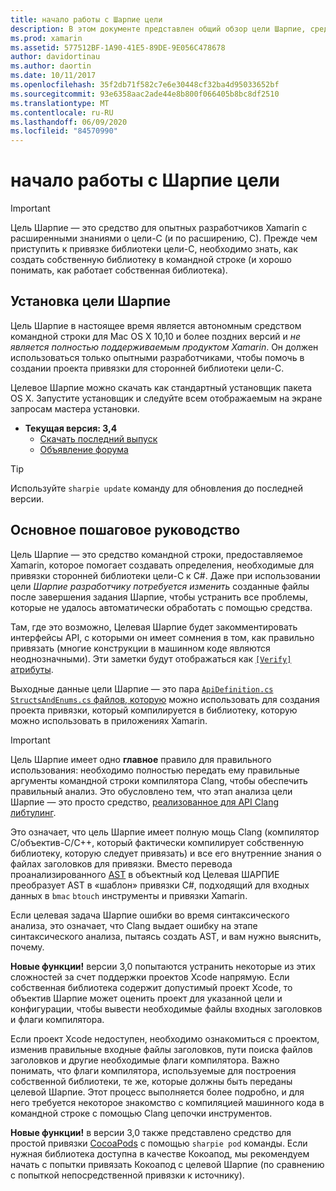 ```yaml
---
title: начало работы с Шарпие цели
description: В этом документе представлен общий обзор цели Шарпие, средства, используемого для автоматизации создания привязок C# в коде цели-C.
ms.prod: xamarin
ms.assetid: 577512BF-1A90-41E5-89DE-9E056C478678
author: davidortinau
ms.author: daortin
ms.date: 10/11/2017
ms.openlocfilehash: 35f2db71f582c7e6e30448cf32ba4d95033652bf
ms.sourcegitcommit: 93e6358aac2ade44e8b800f066405b8bc8df2510
ms.translationtype: MT
ms.contentlocale: ru-RU
ms.lasthandoff: 06/09/2020
ms.locfileid: "84570990"
---
```

# <a name="getting-started-with-objective-sharpie"></a>начало работы с Шарпие цели

> [!IMPORTANT]
> Цель Шарпие — это средство для опытных разработчиков Xamarin с расширенными знаниями о цели-C (и по расширению, C). Прежде чем приступить к привязке библиотеки цели-C, необходимо знать, как создать собственную библиотеку в командной строке (и хорошо понимать, как работает собственная библиотека).

<a name="installing"></a>

## <a name="installing-objective-sharpie"></a>Установка цели Шарпие

Цель Шарпие в настоящее время является автономным средством командной строки для Mac OS X 10,10 и более поздних версий и _не является полностью поддерживаемым продуктом Xamarin_. Он должен использоваться только опытными разработчиками, чтобы помочь в создании проекта привязки для сторонней библиотеки цели-C.

Целевое Шарпие можно скачать как стандартный установщик пакета OS X.
Запустите установщик и следуйте всем отображаемым на экране запросам мастера установки.

- **Текущая версия: 3,4**
  - [Скачать последний выпуск](https://dl.xamarin.com/objective-sharpie/ObjectiveSharpie.pkg)
  - [Объявление форума](https://forums.xamarin.com/discussion/104800/objective-sharpie-3-4)

> [!TIP]
> Используйте `sharpie update` команду для обновления до последней версии.

## <a name="basic-walkthrough"></a>Основное пошаговое руководство

Цель Шарпие — это средство командной строки, предоставляемое Xamarin, которое помогает создавать определения, необходимые для привязки сторонней библиотеки цели-C к C#.
Даже при использовании цели *Шарпие разработчику потребуется изменить* созданные файлы после завершения задания Шарпие, чтобы устранить все проблемы, которые не удалось автоматически обработать с помощью средства.

Там, где это возможно, Целевая Шарпие будет закомментировать интерфейсы API, с которыми он имеет сомнения в том, как правильно привязать (многие конструкции в машинном коде являются неоднозначными).
Эти заметки будут отображаться как [ `[Verify]` атрибуты](~/cross-platform/macios/binding/objective-sharpie/platform/verify.md).

Выходные данные цели Шарпие — это пара [ `ApiDefinition.cs` `StructsAndEnums.cs` файлов, которую](~/cross-platform/macios/binding/objective-sharpie/platform/apidefinitions-structsandenums.md) можно использовать для создания проекта привязки, который компилируется в библиотеку, которую можно использовать в приложениях Xamarin.

> [!IMPORTANT]
> Цель Шарпие имеет одно **главное** правило для правильного использования: необходимо полностью передать ему правильные аргументы командной строки компилятора Clang, чтобы обеспечить правильный анализ. Это обусловлено тем, что этап анализа цели Шарпие — это просто средство, [реализованное для API Clang либтулинг](https://clang.llvm.org/docs/LibTooling.html).

Это означает, что цель Шарпие имеет полную мощь Clang (компилятор C/объектив-C/C++, который фактически компилирует собственную библиотеку, которую следует привязать) и все его внутренние знания о файлах заголовков для привязки.
Вместо перевода проанализированного [AST](https://en.wikipedia.org/wiki/Abstract_syntax_tree) в объектный код Целевая ШАРПИЕ преобразует AST в «шаблон» привязки C#, подходящий для входных данных в `bmac` `btouch` инструменты и привязки Xamarin.

Если целевая задача Шарпие ошибки во время синтаксического анализа, это означает, что Clang выдает ошибку на этапе синтаксического анализа, пытаясь создать AST, и вам нужно выяснить, почему.

**Новые функции!** версии 3,0 попытаются устранить некоторые из этих сложностей за счет поддержки проектов Xcode напрямую. Если собственная библиотека содержит допустимый проект Xcode, то объектив Шарпие может оценить проект для указанной цели и конфигурации, чтобы вывести необходимые файлы входных заголовков и флаги компилятора.

Если проект Xcode недоступен, необходимо ознакомиться с проектом, изменив правильные входные файлы заголовков, пути поиска файлов заголовков и другие необходимые флаги компилятора. Важно понимать, что флаги компилятора, используемые для построения собственной библиотеки, те же, которые должны быть переданы целевой Шарпие. Этот процесс выполняется более подробно, и для него требуется некоторое знакомство с компиляцией машинного кода в командной строке с помощью Clang цепочки инструментов.

**Новые функции!** в версии 3,0 также представлено средство для простой привязки [CocoaPods](https://cocoapods.org) с помощью `sharpie pod` команды.
Если нужная библиотека доступна в качестве Кокоапод, мы рекомендуем начать с попытки привязать Кокоапод с целевой Шарпие (по сравнению с попыткой непосредственной привязки к источнику).
